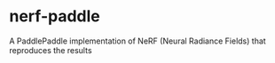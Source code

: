 # nerf-paddle
A PaddlePaddle implementation of NeRF (Neural Radiance Fields) that reproduces the results
